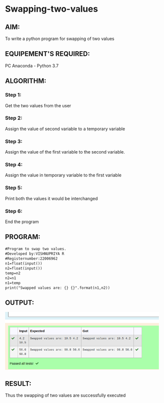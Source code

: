 # Swapping-two-values
## AIM:
To write a python program for swapping of two values

## EQUIPEMENT'S REQUIRED: 
PC
Anaconda - Python 3.7

## ALGORITHM: 
### Step 1:
Get the two values from the user
### Step 2: 
Assign the value of second variable to a temporary variable 
### Step 3: 
Assign the value of the first variable to the second variable.
### Step 4:  
Assign the value in temporary variable to the first variable
### Step 5: 
Print both the values it would be interchanged
### Step 6: 
End the program

## PROGRAM:
```
#Program to swap two values.
#Developed by:VISHNUPRIYA R
#Registernumber:22006962
n1=float(input())
n2=float(input())
temp=n2
n2=n1
n1=temp
print("Swapped values are: {} {}".format(n1,n2))
```
## OUTPUT:
![](swapping.png)

## RESULT:
Thus the swapping of two values are successfully executed



